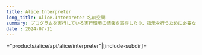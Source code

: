 ```yaml
---
title: Alice.Interpreter
long_title: Alice.Interpreter 名前空間
summary: プログラムを実行している実行環境の情報を取得したり、指示を行うために必要な関数とクラスがあります。
date : 2024-07-11
---
```


="products/alice/api/alice/interpreter"|[include-subdir]=